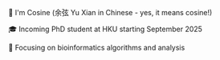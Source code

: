👋 I'm Cosine (余弦 Yu Xian in Chinese - yes, it means cosine!)

🎓 Incoming PhD student at HKU starting September 2025

🧬 Focusing on bioinformatics algorithms and analysis

